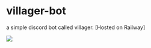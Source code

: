 # villager-bot
a simple discord bot called villager.
[Hosted on Railway]

<a href="https://top.gg/bot/1357440696759353474">
  <img src="https://top.gg/api/widget/1357440696759353474.svg">
</a>
